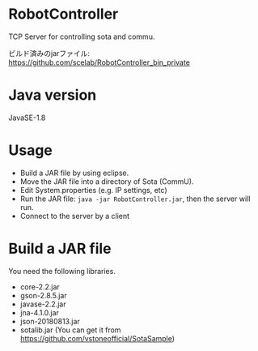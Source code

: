 # RobotController
TCP Server for controlling sota and commu.

ビルド済みのjarファイル: https://github.com/scelab/RobotController_bin_private

# Java version
JavaSE-1.8

# Usage
- Build a JAR file by using eclipse.
- Move the JAR file into a directory of Sota (CommU).
- Edit System.properties (e.g. IP settings, etc)
- Run the JAR file: `java -jar RobotController.jar`, then the server will run.
- Connect to the server by a client

# Build a JAR file
You need the following libraries.
- core-2.2.jar
- gson-2.8.5.jar
- javase-2.2.jar
- jna-4.1.0.jar
- json-20180813.jar
- sotalib.jar (You can get it from https://github.com/vstoneofficial/SotaSample)

